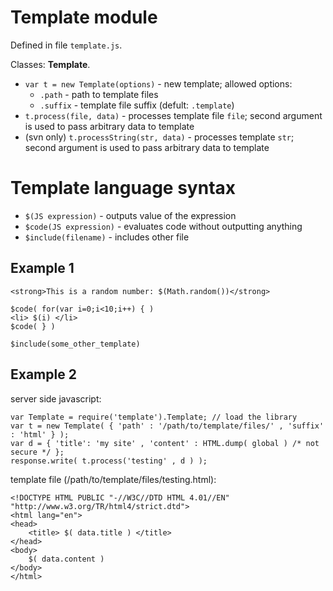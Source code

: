# Template module #

Defined in file `template.js`.

Classes: **Template**.

  * `var t = new Template(options)` - new template; allowed options:
    * `.path` - path to template files
    * `.suffix` - template file suffix (defult: `.template`)
  * `t.process(file, data)` - processes template file `file`; second argument is used to pass arbitrary data to template
  * (svn only) `t.processString(str, data)` - processes template `str`; second argument is used to pass arbitrary data to template

# Template language syntax #

  * `$(JS expression)` - outputs value of the expression
  * `$code(JS expression)` - evaluates code without outputting anything
  * `$include(filename)` - includes other file

## Example 1 ##

```
<strong>This is a random number: $(Math.random())</strong>

$code( for(var i=0;i<10;i++) { )
<li> $(i) </li>
$code( } )

$include(some_other_template)
```

## Example 2 ##

server side javascript:
```
var Template = require('template').Template; // load the library
var t = new Template( { 'path' : '/path/to/template/files/' , 'suffix' : 'html' } );
var d = { 'title': 'my site' , 'content' : HTML.dump( global ) /* not secure */ };
response.write( t.process('testing' , d ) );
```

template file (/path/to/template/files/testing.html):
```
<!DOCTYPE HTML PUBLIC "-//W3C//DTD HTML 4.01//EN" "http://www.w3.org/TR/html4/strict.dtd">
<html lang="en">
<head>
    <title> $( data.title ) </title>
</head>
<body>
    $( data.content )
</body>
</html>
```